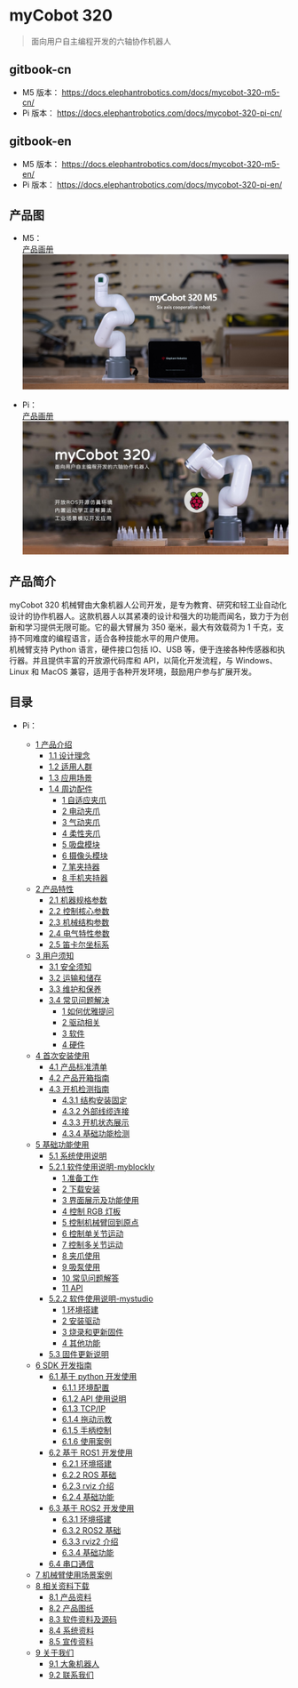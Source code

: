 # myCobot 320

> 面向用户自主编程开发的六轴协作机器人

## gitbook-cn

- M5 版本：
  https://docs.elephantrobotics.com/docs/mycobot-320-m5-cn/
- Pi 版本：
  https://docs.elephantrobotics.com/docs/mycobot-320-pi-cn/

## gitbook-en

- M5 版本：
  https://docs.elephantrobotics.com/docs/mycobot-320-m5-en/
- Pi 版本：
  https://docs.elephantrobotics.com/docs/mycobot-320-pi-en/

## 产品图

- M5：  
  [产品画册](https://download-elephantrobotics.oss-cn-shenzhen.aliyuncs.com/Product_software/myCobot/%E4%BA%A7%E5%93%81%E7%94%BB%E5%86%8C/%E4%BA%A7%E5%93%81%E7%94%BB%E5%86%8Cmycobot320m5v20221013.pdf)
  ![alt text](resources/1-ProductIntroduction/M5产品主图.jpg)

- Pi：  
  [产品画册](https://download-elephantrobotics.oss-cn-shenzhen.aliyuncs.com/Product_software/myCobot/%E4%BA%A7%E5%93%81%E7%94%BB%E5%86%8C/%E4%BA%A7%E5%93%81%E7%94%BB%E5%86%8CmyCobot320pi20221013.pdf)
  ![alt text](resources/2-ProductFeature/产品主图.jpg)

## 产品简介

myCobot 320 机械臂由大象机器人公司开发，是专为教育、研究和轻工业自动化设计的协作机器人。这款机器人以其紧凑的设计和强大的功能而闻名，致力于为创新和学习提供无限可能。它的最大臂展为 350 毫米，最大有效载荷为 1 千克，支持不同难度的编程语言，适合各种技能水平的用户使用。  
机械臂支持 Python 语言，硬件接口包括 IO、USB 等，便于连接各种传感器和执行器。并且提供丰富的开放源代码库和 API，以简化开发流程，与 Windows、Linux 和 MacOS 兼容，适用于各种开发环境，鼓励用户参与扩展开发。

## 目录

- Pi：

  - [1 产品介绍](1-ProductIntroduction/README.md)
    - [1.1 设计理念](1-ProductIntroduction/1.1-DesignPhilosophy.md)
    - [1.2 适用人群](1-ProductIntroduction/1.2-SuitableUsers.md)
    - [1.3 应用场景](1-ProductIntroduction/1.3-ApplicationScenario.md)
    - [1.4 周边配件](1-ProductIntroduction/1.4-AccessoriesTools/README.md)
      - [1 自适应夹爪](1-ProductIntroduction/1.4-AccessoriesTools/1.4.1-Gripper/1-AdaptiveGripper.md)
      - [2 电动夹爪](1-ProductIntroduction/1.4-AccessoriesTools/1.4.1-Gripper/2-ElectricGripper.md)
      - [3 气动夹爪](1-ProductIntroduction/1.4-AccessoriesTools/1.4.1-Gripper/3-PneumaticGripper.md)
      - [4 柔性夹爪](1-ProductIntroduction/1.4-AccessoriesTools/1.4.1-Gripper/4-FlexibleGripper.md)
      - [5 吸盘模块](1-ProductIntroduction/1.4-AccessoriesTools/1.4.2-PumpCup/1-ModuleSuctionCup.md)
      - [6 摄像头模块](1-ProductIntroduction/1.4-AccessoriesTools/1.4.3-Camera/1-CameraModulePro.md)
      - [7 笔夹持器](1-ProductIntroduction/1.4-AccessoriesTools/1.4.4-Holder/1-PenHolderPro.md)
      - [8 手机夹持器](1-ProductIntroduction/1.4-AccessoriesTools/1.4.4-Holder/2-PhoneHolderPro.md)
  - [2 产品特性](2-ProductFeature/2.2_320_PI_product/README.md)
    - [2.1 机器规格参数](2-ProductFeature/2.2_320_PI_product/2.2.1-MachineSpecification.md)
    - [2.2 控制核心参数](2-ProductFeature/2.2_320_PI_product/2.2.2-ControlCoreParameter.md)
    - [2.3 机械结构参数](2-ProductFeature/2.2_320_PI_product/2.2.3-MechanicalStructureParameter.md)
    - [2.4 电气特性参数](2-ProductFeature/2.2_320_PI_product/2.2.4-ElectricalCharacteristicParameter.md)
    - [2.5 笛卡尔坐标系](2-ProductFeature/2.2_320_PI_product/2.2.5-CoordinateSystem.md)
  - [3 用户须知](3-UserNotes/320_PI/README.md)
    - [3.1 安全须知](3-UserNotes/320_PI/3.1.1-SafetyInstruction/1-SafetyInstruction.md)
    - [3.2 运输和储存](3-UserNotes/320_PI/3.1.2-TransportandStorage/1-TransportandStorage.md)
    - [3.3 维护和保养](3-UserNotes/320_PI/3.1.3-MaintenanceandCare/1-MaintenanceandCare.md)
    - [3.4 常见问题解决](3-UserNotes/320_PI/4-FAQ/3.2_320_PI_userNotes.md)
      - [1 如何优雅提问](3-UserNotes/320_PI/4-FAQ/0_how_to_ask.md)
      - [2 驱动相关](3-UserNotes/320_PI/4-FAQ/1_driver.md)
      - [3 软件](3-UserNotes/320_PI/4-FAQ/2_software.md)
      - [4 硬件](3-UserNotes/320_PI/4-FAQ/3_hardware.md)
  - [4 首次安装使用](4-FirstInstallAndUse/4.1-Pi/4.1_320_PI_firstUse.md)
    - [4.1 产品标准清单](4-FirstInstallAndUse/4.1-Pi/4.1.1-List.md)
    - [4.2 产品开箱指南](4-FirstInstallAndUse/4.1-Pi/4.1.2-UNbox.md)
    - [4.3 开机检测指南](4-FirstInstallAndUse/4.1-Pi/4.1.3-StartRobot/0_StartRobot.md)
      - [4.3.1 结构安装固定](4-FirstInstallAndUse/4.1-Pi/4.1.3-StartRobot/1_StructuralInstallation.md)
      - [4.3.2 外部线缆连接](4-FirstInstallAndUse/4.1-Pi/4.1.3-StartRobot/2_ExternalCableConnection.md)
      - [4.3.3 开机状态展示](4-FirstInstallAndUse/4.1-Pi/4.1.3-StartRobot/3_PowerOnStatusDisplay.md)
      - [4.3.4 基础功能检测](4-FirstInstallAndUse/4.1-Pi/4.1.3-StartRobot/4_BasicFunctionDetection.md)
  - [5 基础功能使用](5-BasicApplication/README_PI.md)
    - [5.1 系统使用说明](5-BasicApplication/5.1-SystemUsageInstructions/320pi/5.1-SystemUsageInstructions.md)
    - [5.2.1 软件使用说明-myblockly](5-BasicApplication/5.2-ApplicationUse/myblockly/320pi/README.md)
      - [1 准备工作](5-BasicApplication/5.2-ApplicationUse/myblockly/320pi/1-myBlocklyFirstUse.md)
      - [2 下载安装](5-BasicApplication/5.2-ApplicationUse/myblockly/320pi/2-install_uninstall.md)
      - [3 界面展示及功能使用](5-BasicApplication/5.2-ApplicationUse/myblockly/320pi/3-interface_description.md)
      - [4 控制 RGB 灯板](5-BasicApplication/5.2-ApplicationUse/myblockly/320pi/4-ControlRGB.md)
      - [5 控制机械臂回到原点](5-BasicApplication/5.2-ApplicationUse/myblockly/320pi/5-ControlRoboticArmBackZero.md)
      - [6 控制单关节运动](5-BasicApplication/5.2-ApplicationUse/myblockly/320pi/6-ControlSingleJoint.md)
      - [7 控制多关节运动](5-BasicApplication/5.2-ApplicationUse/myblockly/320pi/7-ControlSinglesJoint.md)
      - [8 夹爪使用](5-BasicApplication/5.2-ApplicationUse/myblockly/320pi/8-GripperUse.md)
      - [9 吸泵使用](5-BasicApplication/5.2-ApplicationUse/myblockly/320pi/9-PumpUse.md)
      - [10 常见问题解答](5-BasicApplication/5.2-ApplicationUse/myblockly/320pi/10-Q&A.md)
      - [11 API](5-BasicApplication/5.2-ApplicationUse/myblockly/320pi/11-api.md)
    - [5.2.2 软件使用说明-mystudio](5-BasicApplication/5.2-ApplicationUse/mystudio/320pi/README.md)
      - [1 环境搭建](5-BasicApplication/5.2-ApplicationUse/mystudio/320pi/1-setup.md)
      - [2 安装驱动](5-BasicApplication/5.2-ApplicationUse/mystudio/320pi/2-install_firmwares.md)
      - [3 烧录和更新固件](5-BasicApplication/5.2-ApplicationUse/mystudio/320pi/3-flash_firmwares.md)
      - [4 其他功能](5-BasicApplication/5.2-ApplicationUse/mystudio/320pi/4-other_function.md)
    - [5.3 固件更新说明](5-BasicApplication/5.3-FirmwareUse/pi/1-firmware.md)
  - [6 SDK 开发指南](6-SDKDevelopment/README.md)
    - [6.1 基于 python 开发使用](10-ApplicationBasePython/README.md)
      - [6.1.1 环境配置](10-ApplicationBasePython/10.1_320_PI-ApplicationPython/1_download.md)
      - [6.1.2 API 使用说明](10-ApplicationBasePython/10.1_320_PI-ApplicationPython/2_API.md)
      - [6.1.3 TCP/IP](10-ApplicationBasePython/10.1_320_PI-ApplicationPython/3_TCPIP.md)
      - [6.1.4 拖动示教](10-ApplicationBasePython/10.1_320_PI-ApplicationPython/4_drag.md)
      - [6.1.5 手柄控制](10-ApplicationBasePython/10.1_320_PI-ApplicationPython/5_Handle_control.md)
      - [6.1.6 使用案例](10-ApplicationBasePython/10.1_320_PI-ApplicationPython/6_example.md)
    - [6.2 基于 ROS1 开发使用](11-ApplicationBaseROS/11.1-ROS1/11.1.2-PI.md)
      - [6.2.1 环境搭建](11-ApplicationBaseROS/11.1-ROS1/11.1.2-320PI/11.1.2.1-环境搭建.md)
      - [6.2.2 ROS 基础](11-ApplicationBaseROS/11.1-ROS1/11.1.2-320PI/11.1.2.2-ROS基础.md)
      - [6.2.3 rviz 介绍](11-ApplicationBaseROS/11.1-ROS1/11.1.2-320PI/11.1.2.3-rviz介绍.md)
      - [6.2.4 基础功能](11-ApplicationBaseROS/11.1-ROS1/11.1.2-320PI/11.1.2.4-基础功能.md)
    - [6.3 基于 ROS2 开发使用](11-ApplicationBaseROS/11.2-ROS2/11.2.2-PI.md)
      - [6.3.1 环境搭建](11-ApplicationBaseROS/11.2-ROS2/11.2.2-320PI/11.2.2.1-环境搭建.md)
      - [6.3.2 ROS2 基础](11-ApplicationBaseROS/11.2-ROS2/11.2.2-320PI/11.2.2.2-ROS2基础.md)
      - [6.3.3 rviz2 介绍](11-ApplicationBaseROS/11.2-ROS2/11.2.2-320PI/11.2.2.3-rviz2介绍.md)
      - [6.3.4 基础功能](11-ApplicationBaseROS/11.2-ROS2/11.2.2-320PI/11.2.2.4-基础功能.md)
    - [6.4 串口通信](6-SDKDevelopment/6.1-CommunicationDoc.md)
  - [7 机械臂使用场景案例](7-ExamplesRobotsUsing/README.md)
  - [8 相关资料下载](8-FilesDownload/README.md)
    - [8.1 产品资料](8-FilesDownload/8.1_320_PI_Files/8.1_files.md)
    - [8.2 产品图纸](8-FilesDownload/8.1_320_PI_Files/8.2_productBrochure.md)
    - [8.3 软件资料及源码](8-FilesDownload/8.1_320_PI_Files/8.3_softwareSource.md)
    - [8.4 系统资料](8-FilesDownload/8.1_320_PI_Files/8.4_systemInfo.md)
    - [8.5 宣传资料](8-FilesDownload/8.1_320_PI_Files/8.5_PublicityMaterial.md)
  - [9 关于我们](9-AboutUs/README.md)
    - [9.1 大象机器人](9-AboutUs/9.1_company.md)
    - [9.2 联系我们](9-AboutUs/9.2_contact.md)
